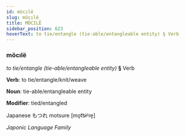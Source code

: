 ```yaml
---
id: möcılë
slug: möcılë
title: MÖCILË
sidebar_position: 623
hoverText: to tie/entangle (tie-able/entangleable entity) § Verb
---
```


### möcılë

*to tie/entangle (tie-able/entangleable entity)* **§** Verb

**Verb**: to tie/entangle/knit/weave

**Noun**: tie-able/entangleable entity

**Modifier**: tied/entangled

Japanese もつれ motsure [mo̞t͡sɨᵝɾe̞]

*Japonic Language Family*